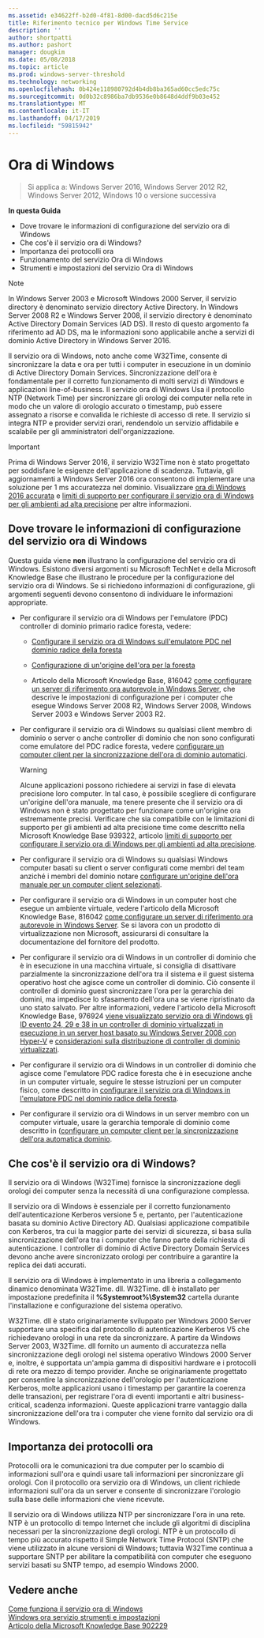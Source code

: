 ```yaml
---
ms.assetid: e34622ff-b2d0-4f81-8d00-dacd5d6c215e
title: Riferimento tecnico per Windows Time Service
description: ''
author: shortpatti
ms.author: pashort
manager: dougkim
ms.date: 05/08/2018
ms.topic: article
ms.prod: windows-server-threshold
ms.technology: networking
ms.openlocfilehash: 0b424e118980792d4b4db8ba365ad60cc5edc75c
ms.sourcegitcommit: 0d0b32c8986ba7db9536e0b8648d4ddf9b03e452
ms.translationtype: MT
ms.contentlocale: it-IT
ms.lasthandoff: 04/17/2019
ms.locfileid: "59815942"
---
```

# <a name="windows-time-service"></a>Ora di Windows

>Si applica a: Windows Server 2016, Windows Server 2012 R2, Windows Server 2012, Windows 10 o versione successiva


**In questa Guida**  
  
* Dove trovare le informazioni di configurazione del servizio ora di Windows  
* Che cos'è il servizio ora di Windows?  
* Importanza dei protocolli ora  
* Funzionamento del servizio Ora di Windows   
* Strumenti e impostazioni del servizio Ora di Windows  
  
> [!NOTE]  
> In Windows Server 2003 e Microsoft Windows 2000 Server, il servizio directory è denominato servizio directory Active Directory. In Windows Server 2008 R2 e Windows Server 2008, il servizio directory è denominato Active Directory Domain Services (AD DS). Il resto di questo argomento fa riferimento ad AD DS, ma le informazioni sono applicabile anche a servizi di dominio Active Directory in Windows Server 2016.  
  
Il servizio ora di Windows, noto anche come W32Time, consente di sincronizzare la data e ora per tutti i computer in esecuzione in un dominio di Active Directory Domain Services. Sincronizzazione dell'ora è fondamentale per il corretto funzionamento di molti servizi di Windows e applicazioni line-of-business. Il servizio ora di Windows Usa il protocollo NTP (Network Time) per sincronizzare gli orologi dei computer nella rete in modo che un valore di orologio accurato o timestamp, può essere assegnato a risorse e convalida le richieste di accesso di rete. Il servizio si integra NTP e provider servizi orari, rendendolo un servizio affidabile e scalabile per gli amministratori dell'organizzazione.
  
> [!IMPORTANT]  
> Prima di Windows Server 2016, il servizio W32Time non è stato progettato per soddisfare le esigenze dell'applicazione di scadenza.  Tuttavia, gli aggiornamenti a Windows Server 2016 ora consentono di implementare una soluzione per 1 ms accuratezza nel dominio.  Visualizzare [ora di Windows 2016 accurata](accurate-time.md) e [limiti di supporto per configurare il servizio ora di Windows per gli ambienti ad alta precisione](support-boundary.md) per altre informazioni.  
  
## <a name="BKMK_Config"></a>Dove trovare le informazioni di configurazione del servizio ora di Windows  
Questa guida viene **non** illustrano la configurazione del servizio ora di Windows. Esistono diversi argomenti su Microsoft TechNet e della Microsoft Knowledge Base che illustrano le procedure per la configurazione del servizio ora di Windows. Se si richiedono informazioni di configurazione, gli argomenti seguenti devono consentono di individuare le informazioni appropriate.  
  
-   Per configurare il servizio ora di Windows per l'emulatore (PDC) controller di dominio primario radice foresta, vedere:  
  
    -   [Configurare il servizio ora di Windows sull'emulatore PDC nel dominio radice della foresta](https://docs.microsoft.com/previous-versions/windows/it-pro/windows-server-2008-R2-and-2008/cc731191%28v=ws.10%29) 
  
    -   [Configurazione di un'origine dell'ora per la foresta](https://docs.microsoft.com/previous-versions/windows/it-pro/windows-server-2008-r2-and-2008/cc794823%28v%3dws.10%29) 
  
    -   Articolo della Microsoft Knowledge Base, 816042 [come configurare un server di riferimento ora autorevole in Windows Server](https://go.microsoft.com/fwlink/?LinkID=60402), che descrive le impostazioni di configurazione per i computer che esegue Windows Server 2008 R2, Windows Server 2008, Windows Server 2003 e Windows Server 2003 R2.  
  
-   Per configurare il servizio ora di Windows su qualsiasi client membro di dominio o server o anche controller di dominio che non sono configurati come emulatore del PDC radice foresta, vedere [configurare un computer client per la sincronizzazione dell'ora di dominio automatici](https://docs.microsoft.com/previous-versions/windows/it-pro/windows-server-2008-r2-and-2008/cc816884%28v%3dws.10%29).  
  
    > [!WARNING]  
    > Alcune applicazioni possono richiedere ai servizi in fase di elevata precisione loro computer. In tal caso, è possibile scegliere di configurare un'origine dell'ora manuale, ma tenere presente che il servizio ora di Windows non è stato progettato per funzionare come un'origine ora estremamente precisi. Verificare che sia compatibile con le limitazioni di supporto per gli ambienti ad alta precisione time come descritto nella Microsoft Knowledge Base 939322, articolo [limiti di supporto per configurare il servizio ora di Windows per gli ambienti ad alta precisione](support-boundary.md).  
  
-   Per configurare il servizio ora di Windows su qualsiasi Windows computer basati su client o server configurati come membri del team anziché i membri del dominio notare [configurare un'origine dell'ora manuale per un computer client selezionati](https://docs.microsoft.com/previous-versions/windows/it-pro/windows-server-2008-r2-and-2008/cc816656%28v%3dws.10%29).  
  
-   Per configurare il servizio ora di Windows in un computer host che esegue un ambiente virtuale, vedere l'articolo della Microsoft Knowledge Base, 816042 [come configurare un server di riferimento ora autorevole in Windows Server](https://go.microsoft.com/fwlink/?LinkID=60402). Se si lavora con un prodotto di virtualizzazione non Microsoft, assicurarsi di consultare la documentazione del fornitore del prodotto.  
  
-   Per configurare il servizio ora di Windows in un controller di dominio che è in esecuzione in una macchina virtuale, si consiglia di disattivare parzialmente la sincronizzazione dell'ora tra il sistema e il guest sistema operativo host che agisce come un controller di dominio. Ciò consente il controller di dominio guest sincronizzare l'ora per la gerarchia dei domini, ma impedisce lo sfasamento dell'ora una se viene ripristinato da uno stato salvato. Per altre informazioni, vedere l'articolo della Microsoft Knowledge Base, 976924 [viene visualizzato servizio ora di Windows gli ID evento 24, 29 e 38 in un controller di dominio virtualizzati in esecuzione in un server host basato su Windows Server 2008 con Hyper-V](https://go.microsoft.com/fwlink/?LinkID=192236) e [considerazioni sulla distribuzione di controller di dominio virtualizzati](https://go.microsoft.com/fwlink/?LinkID=192235).  
  
-   Per configurare il servizio ora di Windows in un controller di dominio che agisce come l'emulatore PDC radice foresta che è in esecuzione anche in un computer virtuale, seguire le stesse istruzioni per un computer fisico, come descritto in [configurare il servizio ora di Windows in l'emulatore PDC nel dominio radice della foresta](https://docs.microsoft.com/previous-versions/windows/it-pro/windows-server-2008-R2-and-2008/cc731191%28v=ws.10%29).  
  
-   Per configurare il servizio ora di Windows in un server membro con un computer virtuale, usare la gerarchia temporale di dominio come descritto in ([configurare un computer client per la sincronizzazione dell'ora automatica dominio](https://docs.microsoft.com/previous-versions/windows/it-pro/windows-server-2008-r2-and-2008/cc816884%28v%3dws.10%29).  
  
## <a name="BKMK_WTS"></a>Che cos'è il servizio ora di Windows?  
Il servizio ora di Windows (W32Time) fornisce la sincronizzazione degli orologi dei computer senza la necessità di una configurazione complessa.  
  
Il servizio ora di Windows è essenziale per il corretto funzionamento dell'autenticazione Kerberos versione 5 e, pertanto, per l'autenticazione basata su dominio Active Directory AD. Qualsiasi applicazione compatibile con Kerberos, tra cui la maggior parte dei servizi di sicurezza, si basa sulla sincronizzazione dell'ora tra i computer che fanno parte della richiesta di autenticazione. I controller di dominio di Active Directory Domain Services devono anche avere sincronizzato orologi per contribuire a garantire la replica dei dati accurati.  
  
Il servizio ora di Windows è implementato in una libreria a collegamento dinamico denominata W32Time. dll. W32Time. dll è installato per impostazione predefinita il **%Systemroot%\System32** cartella durante l'installazione e configurazione del sistema operativo.  
  
W32Time. dll è stato originariamente sviluppato per Windows 2000 Server supportare una specifica dal protocollo di autenticazione Kerberos V5 che richiedevano orologi in una rete da sincronizzare. A partire da Windows Server 2003, W32Time. dll fornito un aumento di accuratezza nella sincronizzazione degli orologi nel sistema operativo Windows 2000 Server e, inoltre, è supportata un'ampia gamma di dispositivi hardware e i protocolli di rete ora mezzo di tempo provider. Anche se originariamente progettato per consentire la sincronizzazione dell'orologio per l'autenticazione Kerberos, molte applicazioni usano i timestamp per garantire la coerenza delle transazioni, per registrare l'ora di eventi importanti e altri business-critical, scadenza informazioni. Queste applicazioni trarre vantaggio dalla sincronizzazione dell'ora tra i computer che viene fornito dal servizio ora di Windows.  
  
## <a name="BKMK_TimeProtocols"></a>Importanza dei protocolli ora  
Protocolli ora le comunicazioni tra due computer per lo scambio di informazioni sull'ora e quindi usare tali informazioni per sincronizzare gli orologi. Con il protocollo ora servizio ora di Windows, un client richiede informazioni sull'ora da un server e consente di sincronizzare l'orologio sulla base delle informazioni che viene ricevute.  
  
Il servizio ora di Windows utilizza NTP per sincronizzare l'ora in una rete. NTP è un protocollo di tempo Internet che include gli algoritmi di disciplina necessari per la sincronizzazione degli orologi. NTP è un protocollo di tempo più accurato rispetto il Simple Network Time Protocol (SNTP) che viene utilizzato in alcune versioni di Windows; tuttavia W32Time continua a supportare SNTP per abilitare la compatibilità con computer che eseguono servizi basati su SNTP tempo, ad esempio Windows 2000.  
  
## <a name="see-also"></a>Vedere anche  
[Come funziona il servizio ora di Windows](How-the-Windows-Time-Service-Works.md)  
[Windows ora servizio strumenti e impostazioni](Windows-Time-Service-Tools-and-Settings.md)  
[Articolo della Microsoft Knowledge Base 902229](https://go.microsoft.com/fwlink/?LinkId=186066)